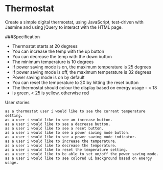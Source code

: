 # Thermostat

Create a simple digital thermostat, using JavaScript, test-driven with Jasmine and using jQuery to interact with the HTML page.

###Specification

  * Thermostat starts at 20 degrees
  * You can increase the temp with the up button
  * You can decrease the temp with the down button
  * The minimum temperature is 10 degrees
  * If power saving mode is on, the maximum temperature is 25 degrees
  * If power saving mode is off, the maximum temperature is 32 degrees
  * Power saving mode is on by default
  * You can reset the temperature to 20 by hitting the reset button
  * The thermostat should colour the display based on energy usage - < 18
  * is green, < 25 is yellow, otherwise red

 User stories
```
as a thermostat user i would like to see the current temperature setting.
as a user i would like to see an increase button.
as a user i would like to see a decrease button.
as a user i would like to see a reset button.
as a user i would like to see a power saving mode button.
as a user i would like to see a power saving mode indicator.
as a user i would like to increase the temperature.
as a user i would like to decrease the temperature.
as a user i would like to reset the temperature setting.
as a user i would like to be able to set on/off the power saving mode.
as a user i would like to see colored ui background based on energy usage.
```
